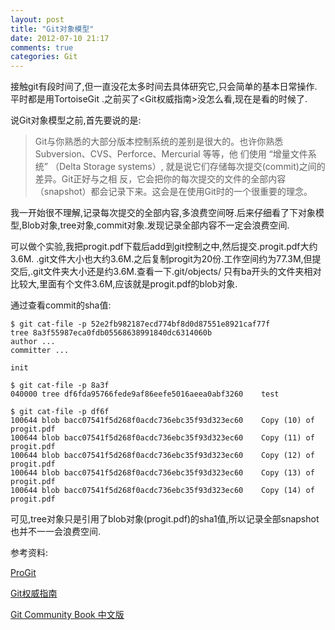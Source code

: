 ```yaml
---
layout: post
title: "Git对象模型"
date: 2012-07-10 21:17
comments: true
categories: Git
---
```



接触git有段时间了,但一直没花太多时间去具体研究它,只会简单的基本日常操作.平时都是用TortoiseGit  .之前买了<Git权威指南>没怎么看,现在是看的时候了.

说Git对象模型之前,首先要说的是:

>    Git与你熟悉的大部分版本控制系统的差别是很大的。也许你熟悉Subversion、CVS、Perforce、Mercurial 等等，他
>    们使用 “增量文件系统” （Delta Storage systems）, 就是说它们存储每次提交(commit)之间的差异。Git正好与之相
>   反，它会把你的每次提交的文件的全部内容（snapshot）都会记录下来。这会是在使用Git时的一个很重要的理念。

我一开始很不理解,记录每次提交的全部内容,多浪费空间呀.后来仔细看了下对象模型,Blob对象,tree对象,commit对象.发现记录全部内容不一定会浪费空间.

可以做个实验,我把progit.pdf下载后add到git控制之中,然后提交.progit.pdf大约3.6M. .git文件大小也大约3.6M.之后复制progit为20份.工作空间约为77.3M,但提交后,.git文件夹大小还是约3.6M.查看一下.git/objects/ 只有ba开头的文件夹相对比较大,里面有个文件3.6M,应该就是progit.pdf的blob对象.

通过查看commit的sha值:

	$ git cat-file -p 52e2fb982187ecd774bf8d0d87551e8921caf77f
	tree 8a3f55987eca0fdb05568638991840dc6314060b
	author ...
	committer ...

	init
	
	$ git cat-file -p 8a3f
	040000 tree df6fda95766fede9af86eefe5016aeea0abf3260    test
	
	$ git cat-file -p df6f
	100644 blob bacc07541f5d268f0acdc736ebc35f93d323ec60    Copy (10) of progit.pdf
	100644 blob bacc07541f5d268f0acdc736ebc35f93d323ec60    Copy (11) of progit.pdf
	100644 blob bacc07541f5d268f0acdc736ebc35f93d323ec60    Copy (12) of progit.pdf
	100644 blob bacc07541f5d268f0acdc736ebc35f93d323ec60    Copy (13) of progit.pdf
	100644 blob bacc07541f5d268f0acdc736ebc35f93d323ec60    Copy (14) of progit.pdf
	
可见,tree对象只是引用了blob对象(progit.pdf)的sha1值,所以记录全部snapshot也并不一一会浪费空间.

参考资料:

[ProGit](http://progit.org/book/zh/ 'ProGit')

[Git权威指南](http://www.worldhello.net/gotgit/ 'Git权威指南')

[Git Community Book 中文版](http://gitbook.liuhui998.com/ 'Git Community Book 中文版')


